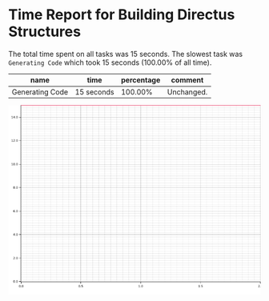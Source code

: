# Time Report for Building Directus Structures

The total time spent on all tasks was 15 seconds.
The slowest task was `Generating Code` which took 15 seconds (100.00% of all time).

| name            | time       | percentage | comment    |
|-----------------|------------|------------|------------|
| Generating Code | 15 seconds | 100.00%    | Unchanged. |

![Plot](time_requirements_report.png)
